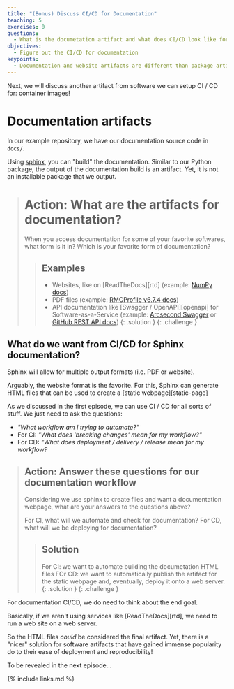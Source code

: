```yaml
---
title: "(Bonus) Discuss CI/CD for Documentation"
teaching: 5
exercises: 0 
questions:
  - What is the documetation artifact and what does CI/CD look like for this?
objectives:
  - Figure out the CI/CD for documentation
keypoints:
  - Documentation and website artifacts are different than package artifacts
---
```


Next, we will discuss another artifact from software we can setup CI / CD for: container images!

# Documentation artifacts

In our example repository, we have our documentation source code in `docs/`.

Using [sphinx](), you can "build" the documentation.
Similar to our Python package, the output of the documentation build is an artifact.
Yet, it is not an installable package that we output.

> # Action: What are the artifacts for documentation?
>
> When you access documentation for some of your favorite softwares, what form is it in?
> Which is your favorite form of documentation?
>
> > ## Examples
> >
> > * Websites, like on [ReadTheDocs][rtd] (example: [NumPy docs][numpy])
> > * PDF files (example: [RMCProfile v6.7.4 docs][rmcprofile])
> > * API documentation like [Swagger / OpenAPI][openapi] for Software-as-a-Service (example: [Arcsecond Swagger][arcsecond] or [GitHub REST API docs][github])
> {: .solution }
{: .challenge }

[sphinx]: https://www.sphinx-doc.org
[numpy]: https://numpy.readthedocs.io/en/latest/
[rmcprofile]: http://rmcprofile.org/images_rmcprofile/6/6c/Rmcprofile_v6.7.4_manual.pdf
[arcsecond]: https://api.arcsecond.io/schema/swagger/#/
[github]: https://docs.github.com/en/rest?apiVersion=2022-11-28

## What do we want from CI/CD for Sphinx documentation?

Sphinx will allow for multiple output formats (i.e. PDF or website).

Arguably, the website format is the favorite.
For this, Sphinx can generate HTML files that can be used to create a [static webpage][static-page]

As we discussed in the first episode, we can use CI / CD for all sorts of stuff.
We just need to ask the questions:
* _"What workflow am I trying to automate?"_
* For CI: _"What does 'breaking changes' mean for my workflow?"_
* For CD: _"What does deployment / delivery / release mean for my workflow?_

> ## Action: Answer these questions for our documentation workflow
>
> Considering we use sphinx to create files and want a documentation webpage,
> what are your answers to the questions above?
>
> For CI, what will we automate and check for documentation?
> For CD, what will we be deploying for documentation?
>
> > ## Solution
> > For CI: we want to automate building the documetation HTML files
> > FOr CD: we want to automatically publish the artifact for the static webpage and, eventually, deploy it onto a web server.
> {: .solution }
{: .challenge }

For documentation CI/CD, we do need to think about the end goal.

Basically, if we aren't using services like [ReadTheDocs][rtd],
we need to run a web site on a web server.

So the HTML files _could_ be considered the final artifact.
Yet, there is a "nicer" solution for software artifacts that have gained immense popularity do to their ease of deployment and reproducibility!

To be revealed in the next episode...

{% include links.md %}
